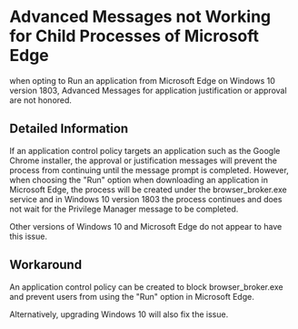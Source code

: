 [title]: # (Edge - Advanced Messages)
[tags]: # (application control)
[priority]: # (2)
# Advanced Messages not Working for Child Processes of Microsoft Edge

when opting to Run an application from Microsoft Edge on Windows 10 version 1803, Advanced Messages for application justification or approval are not honored.

## Detailed Information

If an application control policy targets an application such as the Google Chrome installer, the approval or justification messages will prevent the process from continuing until the message prompt is completed. However, when choosing the "Run" option when downloading an application in Microsoft Edge, the process will be created under the browser_broker.exe service and in Windows 10 version 1803 the process continues and does not wait for the Privilege Manager message to be completed.

Other versions of Windows 10 and Microsoft Edge do not appear to have this issue.

## Workaround

An application control policy can be created to block browser_broker.exe and prevent users from using the "Run" option in Microsoft Edge.

Alternatively, upgrading Windows 10 will also fix the issue.
